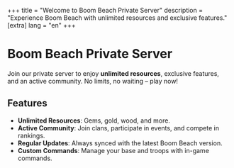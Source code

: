 +++
title = "Welcome to Boom Beach Private Server"
description = "Experience Boom Beach with unlimited resources and exclusive features."
[extra]
lang = "en"
+++
# Boom Beach Private Server

Join our private server to enjoy **unlimited resources**, exclusive features, and an active community. No limits, no waiting – play now!

## Features
- **Unlimited Resources**: Gems, gold, wood, and more.
- **Active Community**: Join clans, participate in events, and compete in rankings.
- **Regular Updates**: Always synced with the latest Boom Beach version.
- **Custom Commands**: Manage your base and troops with in-game commands.